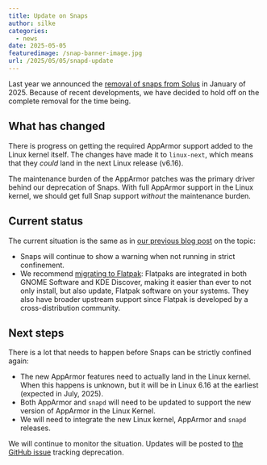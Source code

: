 ```yaml
---
title: Update on Snaps
author: silke
categories:
  - news
date: 2025-05-05
featuredimage: /snap-banner-image.jpg
url: /2025/05/05/snapd-update
---
```


Last year we announced the [removal of snaps from Solus][1] in January of 2025. Because of recent developments, we have decided to hold off on the complete removal for the time being.

## What has changed

There is progress on getting the required AppArmor support added to the Linux kernel itself. The changes have made it to `linux-next`, which means that they *could* land in the next Linux release (v6.16).

The maintenance burden of the AppArmor patches was the primary driver behind our deprecation of Snaps. With full AppArmor support in the Linux kernel, we should get full Snap support *without* the maintenance burden.

## Current status

The current situation is the same as in [our previous blog post][1] on the topic:

- Snaps will continue to show a warning when not running in strict confinement.
- We recommend [migrating to Flatpak][2]: Flatpaks are integrated in both GNOME Software and KDE Discover, making it easier than ever to not only install, but also update, Flatpak software on your systems. They also have broader upstream support since Flatpak is developed by a cross-distribution community.

## Next steps

There is a lot that needs to happen before Snaps can be strictly confined again:

- The new AppArmor features need to actually land in the Linux kernel. When this happens is unknown, but it will be in Linux 6.16 at the earliest (expected in July, 2025).
- Both AppArmor and `snapd` will need to be updated to support the new version of AppArmor in the Linux Kernel.
- We will need to integrate the new Linux kernel, AppArmor and `snapd` releases.

We will continue to monitor the situation. Updates will be posted to [the GitHub issue][3] tracking deprecation.

[1]: /2024/07/15/dropping-apparmor-kernel-patches/
[2]: https://help.getsol.us/docs/user/software/third-party/snap#migrating-to-flatpak
[3]: https://github.com/getsolus/packages/issues/325
